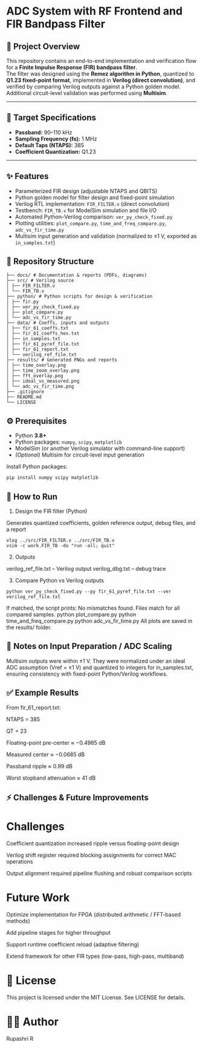 # ADC System with RF Frontend and FIR Bandpass Filter

## 📌 Project Overview
This repository contains an end-to-end implementation and verification flow for a **Finite Impulse Response (FIR) bandpass filter**.  
The filter was designed using the **Remez algorithm in Python**, quantized to **Q1.23 fixed-point format**, implemented in **Verilog (direct convolution)**, and verified by comparing Verilog outputs against a Python golden model.  
Additional circuit-level validation was performed using **Multisim**.

---

## 🎯 Target Specifications
- **Passband:** 90–110 kHz  
- **Sampling Frequency (fs):** 1 MHz  
- **Default Taps (NTAPS):** 385  
- **Coefficient Quantization:** Q1.23  

---

## ✨ Features
- Parameterized FIR design (adjustable NTAPS and QBITS)  
- Python golden model for filter design and fixed-point simulation  
- Verilog RTL implementation: `FIR_FILTER.v` (direct convolution)  
- Testbench: `FIR_TB.v` for ModelSim simulation and file I/O  
- Automated Python–Verilog comparison: `ver_py_check_fixed.py`  
- Plotting utilities: `plot_compare.py`, `time_and_freq_compare.py`, `adc_vs_fir_time.py`  
- Multisim input generation and validation (normalized to ±1 V, exported as `in_samples.txt`)  


## 📂 Repository Structure

```
├── docs/ # Documentation & reports (PDFs, diagrams)
├── src/ # Verilog source
│ ├── FIR_FILTER.v
│ └── FIR_TB.v
├── python/ # Python scripts for design & verification
│ ├── fir.py
│ ├── ver_py_check_fixed.py
│ ├── plot_compare.py
│ └── adc_vs_fir_time.py
├── data/ # Coeffs, inputs and outputs
│ ├── fir_61_coeffs.txt
│ ├── fir_61_coeffs_hex.txt
│ ├── in_samples.txt
│ ├── fir_61_pyref_file.txt
│ ├── fir_61_report.txt
│ └── verilog_ref_file.txt
├── results/ # Generated PNGs and reports
│ ├── time_overlay.png
│ ├── time_zoom_overlay.png
│ ├── fft_overlay.png
│ ├── ideal_vs_measured.png
│ └── adc_vs_fir_time.png
├── .gitignore
├── README.md
└── LICENSE

```

## ⚙️ Prerequisites
- Python **3.8+**  
- Python packages: `numpy`, `scipy`, `matplotlib`  
- ModelSim (or another Verilog simulator with command-line support)  
- *(Optional)* Multisim for circuit-level input generation  

Install Python packages:
```bash
pip install numpy scipy matplotlib
```
## 🚀 How to Run
1. Design the FIR filter (Python)

Generates quantized coefficients, golden reference output, debug files, and a report
```
vlog ../src/FIR_FILTER.v ../src/FIR_TB.v
vsim -c work.FIR_TB -do "run -all; quit"
```
2. Outputs

verilog_ref_file.txt – Verilog output
verilog_dbg.txt – debug trace

3. Compare Python vs Verilog outputs
```
python ver_py_check_fixed.py --py fir_61_pyref_file.txt --ver verilog_ref_file.txt
```

If matched, the script prints:
No mismatches found. Files match for all compared samples.
python plot_compare.py
python time_and_freq_compare.py
python adc_vs_fir_time.py
All plots are saved in the results/ folder.

## 🔎 Notes on Input Preparation / ADC Scaling

Multisim outputs were within ±1 V.
They were normalized under an ideal ADC assumption (Vref = ±1 V) and quantized to integers for in_samples.txt, ensuring consistency with fixed-point Python/Verilog workflows.

## ✅ Example Results

From fir_61_report.txt:

NTAPS = 385

QT = 23

Floating-point pre-center ≈ −0.4985 dB

Measured center ≈ −0.0685 dB

Passband ripple ≈ 0.99 dB

Worst stopband attenuation ≈ 41 dB

## ⚡ Challenges & Future Improvements

# Challenges

Coefficient quantization increased ripple versus floating-point design

Verilog shift register required blocking assignments for correct MAC operations

Output alignment required pipeline flushing and robust comparison scripts

# Future Work

Optimize implementation for FPGA (distributed arithmetic / FFT-based methods)

Add pipeline stages for higher throughput

Support runtime coefficient reload (adaptive filtering)

Extend framework for other FIR types (low-pass, high-pass, multiband)

# 📜 License

This project is licensed under the MIT License. See LICENSE for details.

# 👩‍💻 Author

Rupashri R